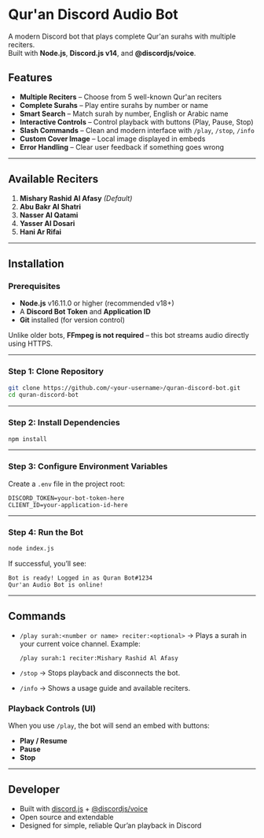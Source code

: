 # Qur'an Discord Audio Bot 

A modern Discord bot that plays complete Qur'an surahs with multiple reciters.  
Built with **Node.js**, **Discord.js v14**, and **@discordjs/voice**.

## Features

- **Multiple Reciters** – Choose from 5 well-known Qur'an reciters  
- **Complete Surahs** – Play entire surahs by number or name  
- **Smart Search** – Match surah by number, English or Arabic name  
- **Interactive Controls** – Control playback with buttons (Play, Pause, Stop)  
- **Slash Commands** – Clean and modern interface with `/play`, `/stop`, `/info`  
- **Custom Cover Image** – Local image displayed in embeds  
- **Error Handling** – Clear user feedback if something goes wrong  

---

## Available Reciters

1. **Mishary Rashid Al Afasy** *(Default)*  
2. **Abu Bakr Al Shatri**  
3. **Nasser Al Qatami**  
4. **Yasser Al Dosari**  
5. **Hani Ar Rifai**  

---

## Installation

### Prerequisites

- **Node.js** v16.11.0 or higher (recommended v18+)  
- A **Discord Bot Token** and **Application ID**  
- **Git** installed (for version control)  

Unlike older bots, **FFmpeg is not required** – this bot streams audio directly using HTTPS.

---

### Step 1: Clone Repository

```bash
git clone https://github.com/<your-username>/quran-discord-bot.git
cd quran-discord-bot
````

---

### Step 2: Install Dependencies

```bash
npm install
```

---

### Step 3: Configure Environment Variables

Create a `.env` file in the project root:

```env
DISCORD_TOKEN=your-bot-token-here
CLIENT_ID=your-application-id-here
```

---

### Step 4: Run the Bot

```bash
node index.js
```

If successful, you’ll see:

```
Bot is ready! Logged in as Quran Bot#1234
Qur'an Audio Bot is online!
```

---

## Commands

* `/play surah:<number or name> reciter:<optional>`
  → Plays a surah in your current voice channel.
  Example:

  ```
  /play surah:1 reciter:Mishary Rashid Al Afasy
  ```

* `/stop`
  → Stops playback and disconnects the bot.

* `/info`
  → Shows a usage guide and available reciters.

### Playback Controls (UI)

When you use `/play`, the bot will send an embed with buttons:

* **Play / Resume**
* **Pause**
* **Stop**

---

## Developer

* Built with [discord.js](https://discord.js.org/) + [@discordjs/voice](https://github.com/discordjs/voice)
* Open source and extendable
* Designed for simple, reliable Qur’an playback in Discord

